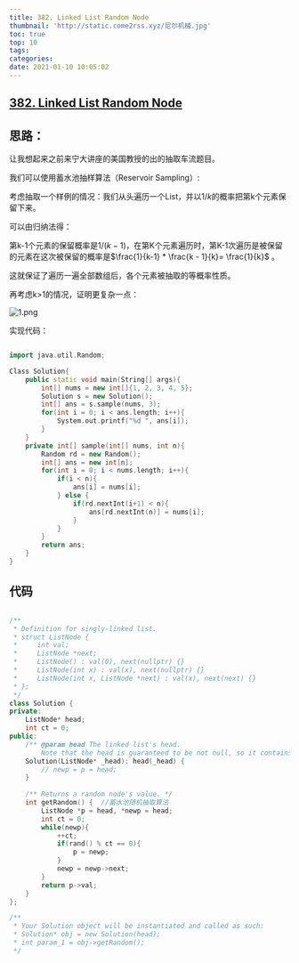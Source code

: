 ```yaml
---
title: 382. Linked List Random Node
thumbnail: 'http://static.come2rss.xyz/尼尔机械.jpg'
toc: true
top: 10
tags:
categories:
date: 2021-01-10 10:05:02
---
```





## [382. Linked List Random Node](https://leetcode-cn.com/problems/linked-list-random-node/)



## 思路：

让我想起来之前来宁大讲座的美国教授的出的抽取车流题目。

我们可以使用蓄水池抽样算法（Reservoir Sampling）:

考虑抽取一个样例的情况：我们从头遍历一个List，并以$1/k$的概率把第k个元素保留下来。

可以由归纳法得：

第k-1个元素的保留概率是$1/(k - 1)$，在第K个元素遍历时，第K-1次遍历是被保留的元素在这次被保留的概率是$\frac{1}{k-1} * \frac{k - 1}{k}= \frac{1}{k}$ 。

这就保证了遍历一遍全部数组后，各个元素被抽取的等概率性质。

<!-- more -->

再考虑k>1的情况，证明更复杂一点：

![1.png](http://static.come2rss.xyz/831bdf1ea840c47b79007f206fb9fe6f1a1effb6c5ceed15509fe0abb23ed2f9.jpg)



实现代码：

```c++

import java.util.Random;

Class Solution{
    public static void main(String[] args){
        int[] nums = new int[]{1, 2, 3, 4, 5};
        Solution s = new Solution();
        int[] ans = s.sample(nums, 3);
        for(int i = 0; i < ans.length; i++){
            System.out.printf("%d ", ans[i]);
        }
    }
    private int[] sample(int[] nums, int n){
        Random rd = new Random();
        int[] ans = new int[n];
        for(int i = 0; i < nums.length; i++){
            if(i < n){
                ans[i] = nums[i];
            } else {
                if(rd.nextInt(i+1) < n){
                    ans[rd.nextInt(n)] = nums[i];
                }
            }
        }
        return ans;
    }
}
```



## 代码

```c++

/**
 * Definition for singly-linked list.
 * struct ListNode {
 *     int val;
 *     ListNode *next;
 *     ListNode() : val(0), next(nullptr) {}
 *     ListNode(int x) : val(x), next(nullptr) {}
 *     ListNode(int x, ListNode *next) : val(x), next(next) {}
 * };
 */
class Solution {
private:
    ListNode* head;
    int ct = 0;
public:
    /** @param head The linked list's head.
        Note that the head is guaranteed to be not null, so it contains at least one node. */
    Solution(ListNode* _head): head(_head) {
        // newp = p = head;
    }
    
    /** Returns a random node's value. */
    int getRandom() {  //蓄水池随机抽取算法
        ListNode *p = head, *newp = head;
        int ct = 0;
        while(newp){
            ++ct;
            if(rand() % ct == 0){
                p = newp;
            }
            newp = newp->next;
        }   
        return p->val;
    }
};

/**
 * Your Solution object will be instantiated and called as such:
 * Solution* obj = new Solution(head);
 * int param_1 = obj->getRandom();
 */
```